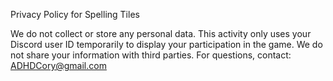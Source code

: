 Privacy Policy for Spelling Tiles

We do not collect or store any personal data. This activity only uses your Discord user ID temporarily to display your participation in the game. We do not share your information with third parties.
For questions, contact: ADHDCory@gmail.com
